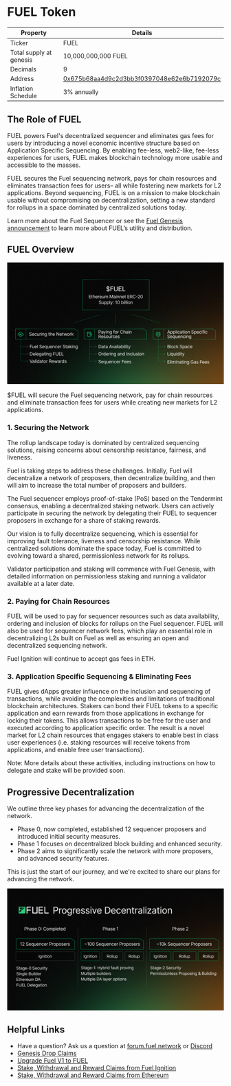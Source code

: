 # FUEL Token

| Property                | Details                                    |
|-------------------------|--------------------------------------------|
| Ticker                  | FUEL                                       |
| Total supply at genesis | 10,000,000,000 FUEL                        |
| Decimals                | 9                                          |
| Address                 | [0x675b68aa4d9c2d3bb3f0397048e62e6b7192079c](https://etherscan.io/address/0x675b68aa4d9c2d3bb3f0397048e62e6b7192079c) |
| Inflation Schedule      | 3% annually                                |

## The Role of FUEL

FUEL powers Fuel's decentralized sequencer and eliminates gas fees for users by introducing a novel economic incentive structure based on Application Specific Sequencing. By enabling fee-less, web2-like, fee-less experiences for users, FUEL makes blockchain technology more usable and accessible to the masses. 

FUEL secures the Fuel sequencing network, pays for chain resources and eliminates transaction fees for users– all while fostering new markets for L2 applications. Beyond sequencing, FUEL is on a mission to make blockchain usable without compromising on decentralization, setting a new standard for rollups in a space dominated by centralized solutions today.

Learn more about the Fuel Sequencer or see the [Fuel Genesis announcement](https://fuel.mirror.xyz/T6A4x8ReVu5ucAdwXXhrJawN9n4op7de4y7xW9MJ8ew) to learn more about FUEL’s utility and distribution.

## FUEL Overview

![Fuel Banner](https://raw.githubusercontent.com/FuelLabs/fuel-token-overview/refs/heads/main/assets/about/1-fuel-banner.png)

$FUEL will secure the Fuel sequencing network, pay for chain resources and eliminate transaction fees for users while creating new markets for L2 applications.

### 1. Securing the Network

The rollup landscape today is dominated by centralized sequencing solutions, raising concerns about censorship resistance, fairness, and liveness.

Fuel is taking steps to address these challenges. Initially, Fuel will decentralize a network of proposers, then decentralize building, and then will aim to increase the total number of proposers and builders.

The Fuel sequencer employs proof-of-stake (PoS) based on the Tendermint consensus, enabling a decentralized staking network. Users can actively participate in securing the network by delegating their FUEL to sequencer proposers in exchange for a share of staking rewards.

Our vision is to fully decentralize sequencing, which is essential for improving fault tolerance, liveness and censorship resistance. While centralized solutions dominate the space today, Fuel is committed to evolving toward a shared, permissionless network for its rollups.

Validator participation and staking will commence with Fuel Genesis, with detailed information on permissionless staking and running a validator available at a later date.

### 2. Paying for Chain Resources

FUEL will be used to pay for sequencer resources such as data availability, ordering and inclusion of blocks for rollups on the Fuel sequencer. FUEL will also be used for sequencer network fees, which play an essential role in decentralizing L2s built on Fuel as well as ensuring an open and decentralized sequencing network.

Fuel Ignition will continue to accept gas fees in ETH.

### 3. Application Specific Sequencing & Eliminating Fees

FUEL gives dApps greater influence on the inclusion and sequencing of transactions, while avoiding the complexities and limitations of traditional blockchain architectures. Stakers can bond their FUEL tokens to a specific application and earn rewards from those applications in exchange for locking their tokens. This allows transactions to be free for the user and executed according to application specific order. The result is a novel market for L2 chain resources that engages stakers to enable best in class user experiences (i.e. staking resources will receive tokens from applications, and enable free user transactions).

Note: More details about these activities, including instructions on how to delegate and stake will be provided soon.

## Progressive Decentralization

We outline three key phases for advancing the decentralization of the network.

- Phase 0, now completed, established 12 sequencer proposers and introduced initial security measures.
- Phase 1 focuses on decentralized block building and enhanced security.
- Phase 2 aims to significantly scale the network with more proposers, and advanced security features.

This is just the start of our journey, and we're excited to share our plans for advancing the network.

![Progressive Decentralization](https://raw.githubusercontent.com/FuelLabs/fuel-token-overview/refs/heads/main/assets/about/2-progressive-decentralization.png)

## Helpful Links

- Have a question? Ask us a question at [forum.fuel.network](https://forum.fuel.network/) or [Discord](https://discord.com/invite/xfpK4Pe)
- [Genesis Drop Claims](./claim-genesis-drop.md)
- [Upgrade Fuel V1 to FUEL](./fuel-v1-upgrade.md)
- [Stake, Withdrawal and Reward Claims from Fuel Ignition](./stake-on-fuel.md)
- [Stake, Withdrawal and Reward Claims from Ethereum](./stake-on-ethereum.md)
